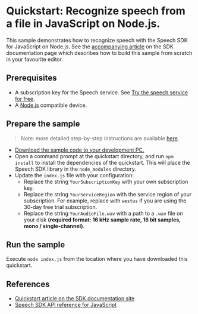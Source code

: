# Quickstart: Recognize speech from a file in JavaScript on Node.js.

This sample demonstrates how to recognize speech with the Speech SDK for JavaScript on Node.js.
See the [accompanying article](https://docs.microsoft.com/azure/cognitive-services/speech-service/quickstart-js-node) on the SDK documentation page which describes how to build this sample from scratch in your favourite editor.

## Prerequisites

* A subscription key for the Speech service. See [Try the speech service for free](https://docs.microsoft.com/azure/cognitive-services/speech-service/get-started).
* A [Node.js](https://nodejs.org) compatible device.

## Prepare the sample

> Note: more detailed step-by-step instructions are available [here](https://docs.microsoft.com/azure/cognitive-services/speech-service/quickstart-js-node).

* [Download the sample code to your development PC.](/README.md#get-the-samples)
* Open a command prompt at the quickstart directory, and run `npm install` to install the dependencies of the quickstart.
  This will place the Speech SDK library in the `node_modules` directory.
* Update the `index.js` file with your configuration:
  * Replace the string `YourSubscriptionKey` with your own subscription key.
  * Replace the string `YourServiceRegion` with the service region of your subscription.
    For example, replace with `westus` if you are using the 30-day free trial subscription.
  * Replace the string `YourAudioFile.wav` with a path to a `.wav` file on your disk **(required format: 16 kHz sample rate, 16 bit samples, mono / single-channel)**.

## Run the sample

Execute `node index.js` from the location where you have downloaded this quickstart.

## References

* [Quickstart article on the SDK documentation site](https://docs.microsoft.com/azure/cognitive-services/speech-service/quickstart-js-node)
* [Speech SDK API reference for JavaScript](https://aka.ms/csspeech/javascriptref)
